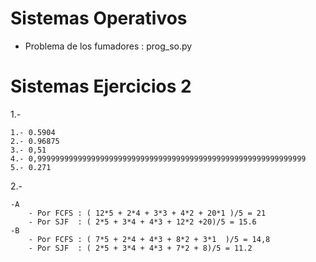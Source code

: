 # Sistemas Operativos
  - Problema de los fumadores : prog_so.py
# Sistemas Ejercicios 2

1.-

	1.- 0.5904
	2.- 0.96875
	3.- 0,51
	4.- 0,999999999999999999999999999999999999999999999999999999999999
	5.- 0.271
	
2.-

	-A
		- Por FCFS : ( 12*5 + 2*4 + 3*3 + 4*2 + 20*1 )/5 = 21
		- Por SJF  : ( 2*5 + 3*4 + 4*3 + 12*2 +20)/5 = 15.6
	-B
		- Por FCFS : ( 7*5 + 2*4 + 4*3 + 8*2 + 3*1  )/5 = 14,8
		- Por SJF  : ( 2*5 + 3*4 + 4*3 + 7*2 + 8)/5 = 11.2
